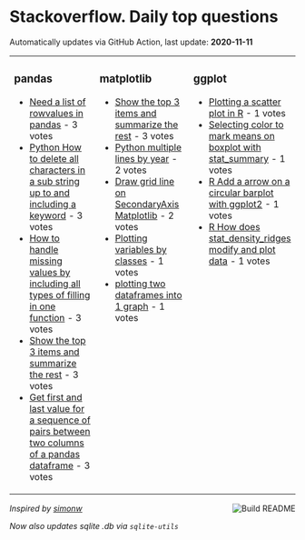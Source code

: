 # Stackoverflow. Daily top questions 

Automatically updates via GitHub Action, last update: **<!-- date starts -->2020-11-11<!-- date ends -->**


<table><tr><td valign="top" width="33%">

### pandas
<!-- pandas starts -->
* [Need a list of rowvalues in pandas](https://stackoverflow.com/questions/64789818/need-a-list-of-row-values-in-pandas) - 3 votes
* [Python  How to delete all characters in a sub string up to and including a keyword](https://stackoverflow.com/questions/64795173/python-how-to-delete-all-characters-in-a-sub-string-up-to-and-including-a-keyw) - 3 votes
* [How to handle missing values by including all types of filling in one function](https://stackoverflow.com/questions/64792751/how-to-handle-missing-values-by-including-all-types-of-filling-in-one-function) - 3 votes
* [Show the top 3 items and summarize the rest](https://stackoverflow.com/questions/64788564/show-the-top-3-items-and-summarize-the-rest) - 3 votes
* [Get first and last value for a sequence of pairs between two columns of a pandas dataframe](https://stackoverflow.com/questions/64784428/get-first-and-last-value-for-a-sequence-of-pairs-between-two-columns-of-a-pandas) - 3 votes
<!-- pandas ends -->
</td><td valign="top" width="34%">


### matplotlib
<!-- matplotlib starts -->
* [Show the top 3 items and summarize the rest](https://stackoverflow.com/questions/64788564/show-the-top-3-items-and-summarize-the-rest) - 3 votes
* [Python multiple lines by year](https://stackoverflow.com/questions/64781591/python-multiple-lines-by-year) - 2 votes
* [Draw grid line on SecondaryAxis  Matplotlib](https://stackoverflow.com/questions/64784834/draw-grid-line-on-secondaryaxis-matplotlib) - 2 votes
* [Plotting variables by classes](https://stackoverflow.com/questions/64778714/plotting-variables-by-classes) - 1 votes
* [plotting two dataframes into 1 graph](https://stackoverflow.com/questions/64788831/plotting-two-dataframes-into-1-graph) - 1 votes
<!-- matplotlib ends -->
</td><td valign="top" width="34%">


### ggplot
<!-- ggplot2 starts -->
* [Plotting a scatter plot in R](https://stackoverflow.com/questions/64788506/plotting-a-scatter-plot-in-r) - 1 votes
* [Selecting color to mark means on boxplot with stat_summary](https://stackoverflow.com/questions/64794387/selecting-color-to-mark-means-on-boxplot-with-stat-summary) - 1 votes
* [R Add a arrow on a circular barplot with ggplot2](https://stackoverflow.com/questions/64780790/r-add-a-arrow-on-a-circular-barplot-with-ggplot2) - 1 votes
* [R How does stat_density_ridges modify and plot data](https://stackoverflow.com/questions/64779280/r-how-does-stat-density-ridges-modify-and-plot-data) - 1 votes
<!-- ggplot2 ends -->
</td></tr></table>

<a href="https://github.com/hp0404/hp0404/actions"><img src="https://github.com/hp0404/hp0404/workflows/Build%20README/badge.svg" align="right" alt="Build README"></a> <p>*Inspired by  [simonw](https://github.com/simonw/simonw)*</p> <p> *Now also updates sqlite .db via `sqlite-utils`* </p>

